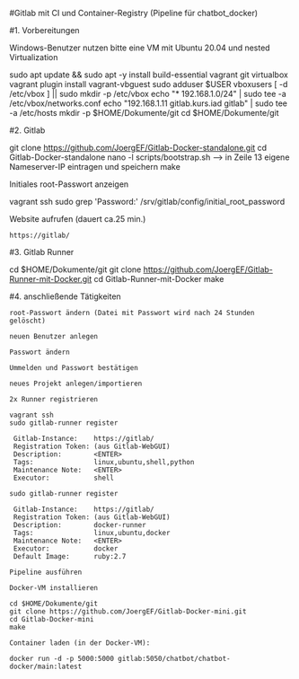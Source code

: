 #Gitlab mit CI und Container-Registry (Pipeline für chatbot_docker)

#1. Vorbereitungen

Windows-Benutzer nutzen bitte eine VM mit Ubuntu 20.04 und nested Virtualization

sudo apt update  && sudo apt -y install build-essential vagrant git virtualbox
vagrant plugin install vagrant-vbguest
sudo adduser $USER vboxusers
[ -d /etc/vbox ] || sudo mkdir -p /etc/vbox
echo "* 192.168.1.0/24" | sudo tee -a /etc/vbox/networks.conf
echo "192.168.1.11 gitlab.kurs.iad gitlab" | sudo tee -a /etc/hosts
mkdir -p $HOME/Dokumente/git
cd $HOME/Dokumente/git

#2. Gitlab

git clone https://github.com/JoergEF/Gitlab-Docker-standalone.git
cd Gitlab-Docker-standalone
nano -l scripts/bootstrap.sh
  --> in Zeile 13 eigene Nameserver-IP eintragen und speichern
make

Initiales root-Passwort anzeigen

vagrant ssh
sudo grep 'Password:' /srv/gitlab/config/initial_root_password

Website aufrufen (dauert ca.25 min.)

    https://gitlab/

#3. Gitlab Runner

cd $HOME/Dokumente/git
git clone https://github.com/JoergEF/Gitlab-Runner-mit-Docker.git
cd Gitlab-Runner-mit-Docker
make

#4. anschließende Tätigkeiten

    root-Passwort ändern (Datei mit Passwort wird nach 24 Stunden gelöscht)

    neuen Benutzer anlegen

    Passwort ändern

    Ummelden und Passwort bestätigen

    neues Projekt anlegen/importieren

    2x Runner registrieren

    vagrant ssh
    sudo gitlab-runner register

     Gitlab-Instance:    https://gitlab/
     Registration Token: (aus Gitlab-WebGUI)
     Description:        <ENTER>
     Tags:               linux,ubuntu,shell,python
     Maintenance Note:   <ENTER>
     Executor:           shell

    sudo gitlab-runner register

     Gitlab-Instance:    https://gitlab/
     Registration Token: (aus Gitlab-WebGUI)
     Description:        docker-runner
     Tags:               linux,ubuntu,docker
     Maintenance Note:   <ENTER>
     Executor:           docker
     Default Image:      ruby:2.7

    Pipeline ausführen

    Docker-VM installieren

    cd $HOME/Dokumente/git
    git clone https://github.com/JoergEF/Gitlab-Docker-mini.git
    cd Gitlab-Docker-mini
    make

    Container laden (in der Docker-VM):

    docker run -d -p 5000:5000 gitlab:5050/chatbot/chatbot-docker/main:latest

